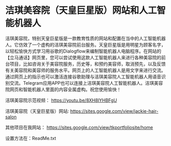 # 洁琪美容院（天皇巨星版）网站和人工智能机器人
 
洁琪美容院，特别天皇巨星版是一款教育性质的网站和配置在当中的人工智能机器人。它仿效了一个虚构的洁琪美容院前台服务。天皇巨星版是用明星为顾客名字，以轻松愉快方式学习用谷歌的Dialogflow来编制智能机器人电脑程序。在网站的【立马通话】网页里，您可以尝试使用这款人工智能机器人来进行各种美容院的前台项目，比如咨询关于美容院服务，历史等，和预约美容师，取消预先，以及反馈有关美容院和美容师的服务水平。网页上的人工智能机器人是用文字来进行交流。通过网页上的指示也可以激活连接谷歌助理与洁琪美容院人工智能机器人用语音识别交流。Telegram应用APP也可以连接上洁琪美容院人工智能机器人。洁琪美容院网页和智能机器人里面的内容全属虚构。祝您使用愉快！

洁琪美容院示范视频：
https://youtu.be/8XH8lYHBFgU

洁琪美容院（天皇巨星版）网站:
https://sites.google.com/view/jackie-hair-salon

其他项目在我网站：
https://sites.google.com/view/tkportfoliosite/home

设置方法在：ReadMe.txt
